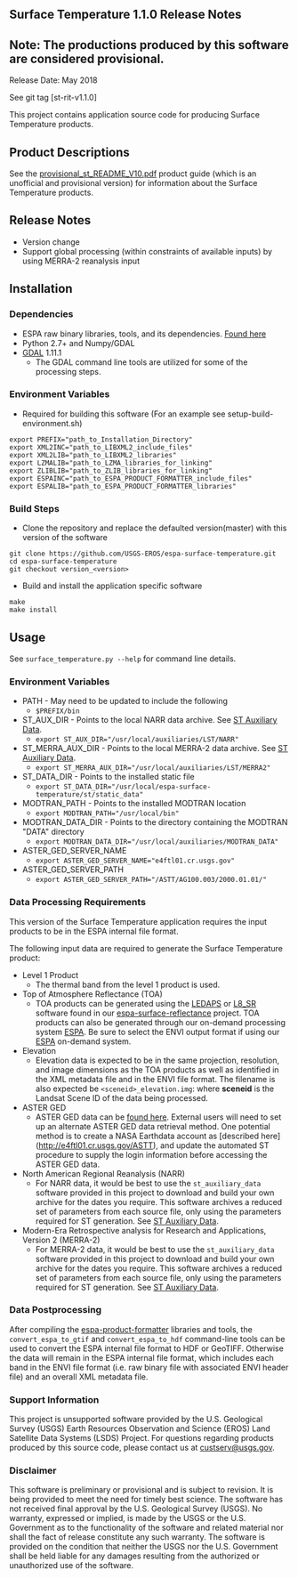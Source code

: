 ## Surface Temperature 1.1.0 Release Notes
## Note: The productions produced by this software are considered provisional.
Release Date: May 2018

See git tag [st-rit-v1.1.0]

This project contains application source code for producing Surface Temperature products.

## Product Descriptions
See the [provisional_st_README_V10.pdf](https://edclpdsftp.cr.usgs.gov/downloads/provisional/land_surface_temperature/provisional_st_README_v10.pdf) product guide (which is an unofficial and provisional version) for information about the Surface Temperature products.

## Release Notes
* Version change
* Support global processing (within constraints of available inputs) by using
  MERRA-2 reanalysis input 

## Installation

### Dependencies
* ESPA raw binary libraries, tools, and its dependencies. [Found here](https://github.com/USGS-EROS/espa-product-formatter)
* Python 2.7+ and Numpy/GDAL
* [GDAL](http://www.gdal.org/) 1.11.1
  - The GDAL command line tools are utilized for some of the processing steps.

### Environment Variables
* Required for building this software (For an example see setup-build-environment.sh)
```
export PREFIX="path_to_Installation_Directory"
export XML2INC="path_to_LIBXML2_include_files"
export XML2LIB="path_to_LIBXML2_libraries"
export LZMALIB="path_to_LZMA_libraries_for_linking"
export ZLIBLIB="path_to_ZLIB_libraries_for_linking"
export ESPAINC="path_to_ESPA_PRODUCT_FORMATTER_include_files"
export ESPALIB="path_to_ESPA_PRODUCT_FORMATTER_libraries"
```

### Build Steps
* Clone the repository and replace the defaulted version(master) with this
  version of the software
```
git clone https://github.com/USGS-EROS/espa-surface-temperature.git
cd espa-surface-temperature
git checkout version_<version>
```
* Build and install the application specific software
```
make
make install
```

## Usage
See `surface_temperature.py --help` for command line details.

### Environment Variables
* PATH - May need to be updated to include the following
  - `$PREFIX/bin`
* ST_AUX_DIR - Points to the local NARR data archive.  See [ST Auxiliary Data](st_auxiliary_data/README.md).
  - `export ST_AUX_DIR="/usr/local/auxiliaries/LST/NARR"`
* ST_MERRA_AUX_DIR - Points to the local MERRA-2 data archive.  See [ST Auxiliary Data](st_auxiliary_data/README.md).
  - `export ST_MERRA_AUX_DIR="/usr/local/auxiliaries/LST/MERRA2"`
* ST_DATA_DIR - Points to the installed static file
  - `export ST_DATA_DIR="/usr/local/espa-surface-temperature/st/static_data"`
* MODTRAN_PATH - Points to the installed MODTRAN location
  - `export MODTRAN_PATH="/usr/local/bin"`
* MODTRAN_DATA_DIR - Points to the directory containing the MODTRAN "DATA" directory
  - `export MODTRAN_DATA_DIR="/usr/local/auxiliaries/MODTRAN_DATA"`
* ASTER_GED_SERVER_NAME
  - `export ASTER_GED_SERVER_NAME="e4ftl01.cr.usgs.gov"`
* ASTER_GED_SERVER_PATH
  - `export ASTER_GED_SERVER_PATH="/ASTT/AG100.003/2000.01.01/"`

### Data Processing Requirements
This version of the Surface Temperature application requires the input products to be in the ESPA internal file format.

The following input data are required to generate the Surface Temperature product:
* Level 1 Product
  - The thermal band from the level 1 product is used.
* Top of Atmosphere Reflectance (TOA)
  - TOA products can be generated using the [LEDAPS](https://github.com/USGS-EROS/espa-surface-reflectance) or [L8_SR](https://github.com/USGS-EROS/espa-surface-reflectance) software found in our [espa-surface-reflectance](https://github.com/USGS-EROS/espa-surface-reflectance) project.  TOA products can also be generated through our on-demand processing system [ESPA](https://espa.cr.usgs.gov).  Be sure to select the ENVI output format if using our [ESPA](https://espa.cr.usgs.gov) on-demand system.
* Elevation
  - Elevation data is expected to be in the same projection, resolution, and image dimensions as the TOA products as well as identified in the XML metadata file and in the ENVI file format.  The filename is also expected be `<sceneid>_elevation.img`: where <b>sceneid</b> is the Landsat Scene ID of the data being processed.
* ASTER GED
  - ASTER GED data can be [found here](https://lpdaac.usgs.gov/data_access/data_pool).  External users will need to set up an alternate ASTER GED data retrieval method.  One potential method is to create a NASA Earthdata account as [described here] (http://e4ftl01.cr.usgs.gov/ASTT), and update the automated ST procedure to supply the login information before accessing the ASTER GED data.
* North American Regional Reanalysis (NARR)
  - For NARR data, it would be best to use the `st_auxiliary_data` software provided in this project to download and build your own archive for the dates you require.  This software archives a reduced set of parameters from each source file, only using the parameters required for ST generation.  See [ST Auxiliary Data](st_auxiliary_data/README.md).
* Modern-Era Retrospective analysis for Research and Applications, Version 2 
  (MERRA-2)
  - For MERRA-2 data, it would be best to use the `st_auxiliary_data` software provided in this project to download and build your own archive for the dates you require.  This software archives a reduced set of parameters from each source file, only using the parameters required for ST generation.  See [ST Auxiliary Data](st_auxiliary_data/README.md).

### Data Postprocessing
After compiling the [espa-product-formatter](https://github.com/USGS-EROS/espa-product-formatter) libraries and tools, the `convert_espa_to_gtif` and `convert_espa_to_hdf` command-line tools can be used to convert the ESPA internal file format to HDF or GeoTIFF.  Otherwise the data will remain in the ESPA internal file format, which includes each band in the ENVI file format (i.e. raw binary file with associated ENVI header file) and an overall XML metadata file.

### Support Information
This project is unsupported software provided by the U.S. Geological Survey (USGS) Earth Resources Observation and Science (EROS) Land Satellite Data Systems (LSDS) Project. For questions regarding products produced by this source code, please contact us at custserv@usgs.gov. 

### Disclaimer
This software is preliminary or provisional and is subject to revision. It is being provided to meet the need for timely best science. The software has not received final approval by the U.S. Geological Survey (USGS). No warranty, expressed or implied, is made by the USGS or the U.S. Government as to the functionality of the software and related material nor shall the fact of release constitute any such warranty. The software is provided on the condition that neither the USGS nor the U.S. Government shall be held liable for any damages resulting from the authorized or unauthorized use of the software.
